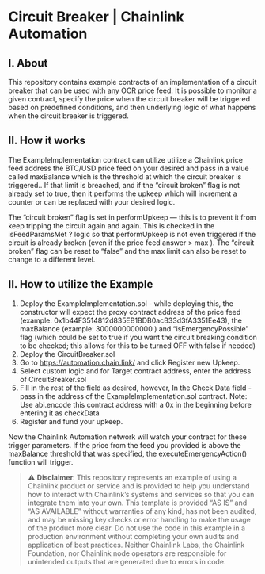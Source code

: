 # Circuit Breaker | Chainlink Automation

## I. About

This repository contains example contracts of an implementation of a circuit breaker that can be used with any OCR price feed. It is possible to monitor a given contract, specify the price when the circuit breaker will be triggered based on predefined conditions, and then underlying logic of what happens when the circuit breaker is triggered.

## II. How it works

The ExampleImplementation contract can utilize utilize a Chainlink price feed address the BTC/USD price feed on your desired and pass in a value called maxBalance which is the threshold at which the circuit breaker is triggered.. If that limit is breached, and if the “circuit broken” flag is not already set to true, then it performs the upkeep which will increment a counter or can be replaced with your desired logic. 

The “circuit broken” flag is set in performUpkeep — this is to prevent it from keep tripping the circuit again and again. This is checked in the isFeedParamsMet ? logic so that performUpkeep is not even triggered if the circuit is already broken (even if the price feed answer > max ). The “circuit broken” flag can be reset to “false” and the max limit can also be reset to change to a different level.


## II. How to utilize the Example

1. Deploy the ExampleImplementation.sol - while deploying this, the constructor will expect the proxy contract address of the price feed (example: 0x1b44F3514812d835EB1BDB0acB33d3fA3351Ee43), the maxBalance (example: 3000000000000 ) and “isEmergencyPossible” flag (which could be set to true if you want the circuit breaking condition to be checked; this allows for this to be turned OFF with false if needed)
2. Deploy the CircuitBreaker.sol
3. Go to https://automation.chain.link/ and click Register new Upkeep.
4. Select custom logic and for Target contract address, enter the address of CircuitBreaker.sol
5. Fill in the rest of the field as desired, however, In the Check Data field - pass in the address of the ExampleImplementation.sol contract. Note: Use abi.encode this contract address with a 0x in the beginning before entering it as checkData
6. Register and fund your upkeep.

Now the Chainlink Automation network will watch your contract for these trigger parameters. If the price from the feed you provided is above the maxBalance threshold that was specified, the executeEmergencyAction() function will trigger.

> :warning: **Disclaimer**: This repository represents an example of using a Chainlink product or service and is provided to help you understand how to interact with Chainlink’s systems and services so that you can integrate them into your own. This template is provided “AS IS” and “AS AVAILABLE” without warranties of any kind, has not been audited, and may be missing key checks or error handling to make the usage of the product more clear. Do not use the code in this example in a production environment without completing your own audits and application of best practices. Neither Chainlink Labs, the Chainlink Foundation, nor Chainlink node operators are responsible for unintended outputs that are generated due to errors in code.

